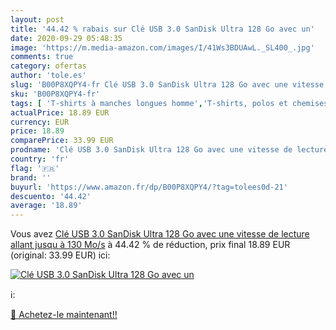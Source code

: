 ```yaml
---
layout: post
title: '44.42 % rabais sur Clé USB 3.0 SanDisk Ultra 128 Go avec un'
date: 2020-09-29 05:48:35
image: 'https://m.media-amazon.com/images/I/41Ws3BDUAwL._SL400_.jpg'
comments: true
category: ofertas
author: 'tole.es'
slug: 'B00P8XQPY4-fr Clé USB 3.0 SanDisk Ultra 128 Go avec une vitesse de...'
sku: 'B00P8XQPY4-fr'
tags: [ 'T-shirts à manches longues homme','T-shirts, polos et chemises homme','Vêtements','Vêtements homme', ]
actualPrice: 18.89 EUR
currency: EUR
price: 18.89
comparePrice: 33.99 EUR
prodname: 'Clé USB 3.0 SanDisk Ultra 128 Go avec une vitesse de lecture allant jusqu à 130 Mo/s'
country: 'fr'
flag: '🇫🇷'
brand: ''
buyurl: 'https://www.amazon.fr/dp/B00P8XQPY4/?tag=tolees0d-21'
descuento: '44.42'
average: '18.89'
---
```


Vous avez [Clé USB 3.0 SanDisk Ultra 128 Go avec une vitesse de lecture allant jusqu à 130 Mo/s](https://www.amazon.fr/dp/B00P8XQPY4/?tag=tolees0d-21)  à  44.42 % de réduction, prix final  18.89 EUR (original: 33.99 EUR) ici:

[![Clé USB 3.0 SanDisk Ultra 128 Go avec un](https://m.media-amazon.com/images/I/41Ws3BDUAwL._SL400_.jpg)](https://www.amazon.fr/dp/B00P8XQPY4/?tag=tolees0d-21)

ℹ️:


[🛒 Achetez-le maintenant!!](https://www.amazon.fr/dp/B00P8XQPY4/?tag=tolees0d-21)
